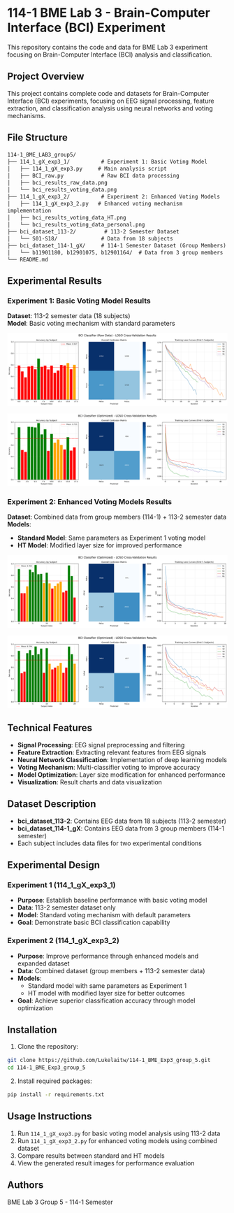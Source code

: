 # 114-1 BME Lab 3 - Brain-Computer Interface (BCI) Experiment

This repository contains the code and data for BME Lab 3 experiment focusing on Brain-Computer Interface (BCI) analysis and classification.

## Project Overview

This project contains complete code and datasets for Brain-Computer Interface (BCI) experiments, focusing on EEG signal processing, feature extraction, and classification analysis using neural networks and voting mechanisms.

## File Structure

```
114-1_BME_LAB3_group5/
├── 114_1_gX_exp3_1/          # Experiment 1: Basic Voting Model
│   ├── 114_1_gX_exp3.py     # Main analysis script
│   ├── BCI_raw.py            # Raw BCI data processing
│   ├── bci_results_raw_data.png
│   └── bci_results_voting_data.png
├── 114_1_gX_exp3_2/          # Experiment 2: Enhanced Voting Models
│   ├── 114_1_gX_exp3_2.py   # Enhanced voting mechanism implementation
│   ├── bci_results_voting_data_HT.png
│   └── bci_results_voting_data_personal.png
├── bci_dataset_113-2/         # 113-2 Semester Dataset
│   └── S01-S18/              # Data from 18 subjects
├── bci_dataset_114-1_gX/     # 114-1 Semester Dataset (Group Members)
│   └── b11901180, b12901075, b12901164/  # Data from 3 group members
└── README.md
```

## Experimental Results

### Experiment 1: Basic Voting Model Results
**Dataset**: 113-2 semester data (18 subjects)  
**Model**: Basic voting mechanism with standard parameters

![Raw Data Results](114_1_gX_exp3_1/bci_results_raw_data.png)

![Voting Data Results](114_1_gX_exp3_1/bci_results_voting_data.png)

### Experiment 2: Enhanced Voting Models Results
**Dataset**: Combined data from group members (114-1) + 113-2 semester data  
**Models**: 
- **Standard Model**: Same parameters as Experiment 1 voting model
- **HT Model**: Modified layer size for improved performance

![Personal Voting Data Results](114_1_gX_exp3_2/bci_results_voting_data_personal.png)

![Voting Data HT Results](114_1_gX_exp3_2/bci_results_voting_data_HT.png)


## Technical Features

- **Signal Processing**: EEG signal preprocessing and filtering
- **Feature Extraction**: Extracting relevant features from EEG signals
- **Neural Network Classification**: Implementation of deep learning models
- **Voting Mechanism**: Multi-classifier voting to improve accuracy
- **Model Optimization**: Layer size modification for enhanced performance
- **Visualization**: Result charts and data visualization

## Dataset Description

- **bci_dataset_113-2**: Contains EEG data from 18 subjects (113-2 semester)
- **bci_dataset_114-1_gX**: Contains EEG data from 3 group members (114-1 semester)
- Each subject includes data files for two experimental conditions

## Experimental Design

### Experiment 1 (114_1_gX_exp3_1)
- **Purpose**: Establish baseline performance with basic voting model
- **Data**: 113-2 semester dataset only
- **Model**: Standard voting mechanism with default parameters
- **Goal**: Demonstrate basic BCI classification capability

### Experiment 2 (114_1_gX_exp3_2)
- **Purpose**: Improve performance through enhanced models and expanded dataset
- **Data**: Combined dataset (group members + 113-2 semester data)
- **Models**: 
  - Standard model with same parameters as Experiment 1
  - HT model with modified layer size for better outcomes
- **Goal**: Achieve superior classification accuracy through model optimization

## Installation

1. Clone the repository:
```bash
git clone https://github.com/Lukelaitw/114-1_BME_Exp3_group_5.git
cd 114-1_BME_Exp3_group_5
```

2. Install required packages:
```bash
pip install -r requirements.txt
```

## Usage Instructions

1. Run `114_1_gX_exp3.py` for basic voting model analysis using 113-2 data
2. Run `114_1_gX_exp3_2.py` for enhanced voting models using combined dataset
3. Compare results between standard and HT models
4. View the generated result images for performance evaluation

## Authors

BME Lab 3 Group 5 - 114-1 Semester
